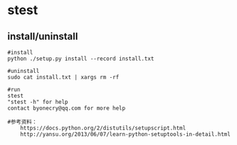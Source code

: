# stest
## install/uninstall
	#install
    python ./setup.py install --record install.txt
    
	#uninstall
    sudo cat install.txt | xargs rm -rf
	
	#run
	stest
	"stest -h" for help
	contact byonecry@qq.com for more help
	
    #参考资料：
    	https://docs.python.org/2/distutils/setupscript.html
    	http://yansu.org/2013/06/07/learn-python-setuptools-in-detail.html
